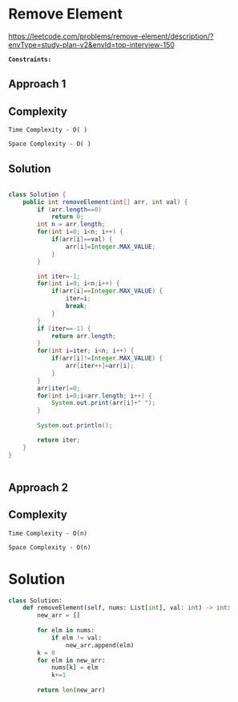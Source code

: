 # Remove Element
https://leetcode.com/problems/remove-element/description/?envType=study-plan-v2&envId=top-interview-150

 
**`Constraints:`**
 



## Approach 1



## Complexity

`Time Complexity - O( )`

`Space Complexity - O( )`
## Solution

```java
 
class Solution {
    public int removeElement(int[] arr, int val) {
        if (arr.length==0)
            return 0;
        int n = arr.length;
        for(int i=0; i<n; i++) {
            if(arr[i]==val) {
                arr[i]=Integer.MAX_VALUE;
            }
        }

        int iter=-1;
        for(int i=0; i<n;i++) {
            if(arr[i]==Integer.MAX_VALUE) {
                iter=i;
                break;
            }
        }
        if (iter==-1) {
            return arr.length;
        }
        for(int i=iter; i<n; i++) {
            if(arr[i]!=Integer.MAX_VALUE) {
                arr[iter++]=arr[i];
            }
        }
        arr[iter]=0;
        for(int i=0;i<arr.length; i++) {
            System.out.print(arr[i]+" ");
        }
        
        System.out.println();

        return iter;
    }
}
 
```

## Approach 2


## Complexity

`Time Complexity - O(n)`

`Space Complexity - O(n)`

# Solution

```python
class Solution:
    def removeElement(self, nums: List[int], val: int) -> int:
        new_arr = []
        
        for elm in nums:
            if elm != val:
                new_arr.append(elm)
        k = 0
        for elm in new_arr:
            nums[k] = elm
            k+=1
            
        return len(new_arr)
```